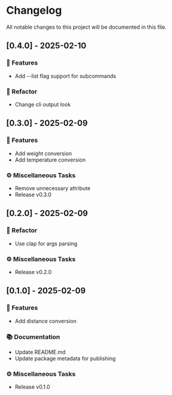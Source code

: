 # Changelog

All notable changes to this project will be documented in this file.

## [0.4.0] - 2025-02-10

### 🚀 Features

- Add --list flag support for subcommands

### 🚜 Refactor

- Change cli output look

## [0.3.0] - 2025-02-09

### 🚀 Features

- Add weight conversion
- Add temperature conversion

### ⚙️ Miscellaneous Tasks

- Remove unnecessary attribute
- Release v0.3.0

## [0.2.0] - 2025-02-09

### 🚜 Refactor

- Use clap for args parsing

### ⚙️ Miscellaneous Tasks

- Release v0.2.0

## [0.1.0] - 2025-02-09

### 🚀 Features

- Add distance conversion

### 📚 Documentation

- Update README.md
- Update package metadata for publishing

### ⚙️ Miscellaneous Tasks

- Release v0.1.0

<!-- generated by git-cliff -->
